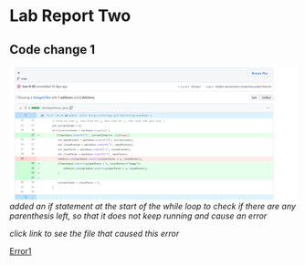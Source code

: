 #  Lab Report Two  

##  Code change 1
![](pictures/2.png)
*added an if statement at the start of the while loop to check if there are any parenthesis left, so that it does not keep running and cause an error*

*click link to see the file that caused this error*


[Error1](https://github.com/Ivan-R-BS/markdown-parser/edit/main/test.md)